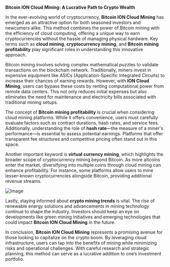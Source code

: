 **Bitcoin ION Cloud Mining: A Lucrative Path to Crypto Wealth**

In the ever-evolving world of cryptocurrency, **Bitcoin ION Cloud Mining** has emerged as an attractive option for both seasoned investors and newcomers alike. This method combines the power of Bitcoin mining with the efficiency of cloud computing, offering a unique way to earn cryptocurrencies without the hassle of managing physical hardware. Key terms such as **cloud mining**, **cryptocurrency mining**, and **Bitcoin mining profitability** play significant roles in understanding this innovative approach.

Bitcoin mining involves solving complex mathematical puzzles to validate transactions on the blockchain network. Traditionally, miners invest in expensive equipment like ASICs (Application-Specific Integrated Circuits) to increase their chances of earning rewards. However, with **ION Cloud Mining**, users can bypass these costs by renting computational power from remote data centers. This not only reduces initial expenses but also eliminates the need for maintenance and electricity bills associated with traditional mining setups.

The concept of **Bitcoin mining profitability** is crucial when considering cloud mining platforms. While it offers convenience, users must carefully evaluate factors such as contract durations, hash rates, and service fees. Additionally, understanding the role of **hash rate**—the measure of a miner's performance—is essential to assess potential earnings. Platforms that offer transparent fee structures and competitive pricing often stand out in this space.

Another important keyword is **virtual currency mining**, which highlights the broader scope of cryptocurrency mining beyond Bitcoin. As more altcoins enter the market, diversifying into multiple coins through cloud mining can enhance profitability. For instance, some platforms allow users to mine lesser-known cryptocurrencies alongside Bitcoin, providing additional revenue streams.

![Image](https://github.com/user-attachments/assets/b8266eee-691e-4ee1-99ef-bfa10d234fd4)

Lastly, staying informed about **crypto mining trends** is vital. The rise of renewable energy solutions and advancements in mining technology continue to shape the industry. Investors should keep an eye on developments like green mining initiatives and emerging technologies that could impact **Bitcoin ION Cloud Mining** in the future.

In conclusion, **Bitcoin ION Cloud Mining** represents a promising avenue for those looking to capitalize on the crypto boom. By leveraging cloud infrastructure, users can tap into the benefits of mining while minimizing risks and operational challenges. With careful research and strategic planning, this method can serve as a lucrative addition to one’s investment portfolio.